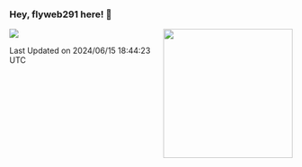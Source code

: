 ### Hey, flyweb291 here! 👋

![](https://metrics.lecoq.io/cherry291?template=classic&config.timezone=Asia%2FShanghai)
<img align='right' src="https://media.giphy.com/media/M9gbBd9nbDrOTu1Mqx/giphy.gif" width="230">
<!-- ![](https://github-readme-stats-ouuan.vercel.app/api?username=flyweb291&theme=dark&show_icons=true) -->

<!--START_SECTION:waka-->

 Last Updated on 2024/06/15 18:44:23 UTC
<!--END_SECTION:waka-->

<!--
**flyweb291/数字游牧人** is a ✨ _special_ ✨ repository because its `README.md` (this file) appears on your GitHub profile.

Here are some ideas to get you started:

- 🔭 I’m currently working on ...
- 🌱 I’m currently learning ...
- 👯 I’m looking to collaborate on ...
- 🤔 I’m looking for help with ...
- 💬 Ask me about ...
- 📫 How to reach me: ...
- 😄 Pronouns: ...
- ⚡ Fun fact: ...
-->

